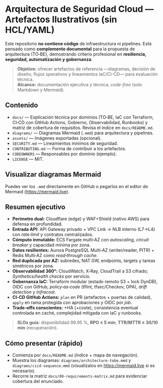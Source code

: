 # Arquitectura de Seguridad Cloud — Artefactos Ilustrativos (sin HCL/YAML)

Este repositorio **no contiene código** de infraestructura ni pipelines. Está pensado como **complemento documental** para la propuesta de arquitectura (TO‑BE), demostrando criterio profesional en **resiliencia, seguridad, automatización y gobernanza**.

> **Objetivo:** ofrecer artefactos de referencia —diagramas, decisión de diseño, flujos operativos y lineamientos IaC/CI-CD— para evaluación técnica.  
> **Alcance:** documentación ejecutiva y técnica, *code-free* (solo Markdown y Mermaid).

## Contenido
- `docs/` — Explicación técnica por dominios (TO‑BE, IaC con Terraform, CI‑CD con GitHub Actions, Gobierno, Observabilidad, Runbooks) y matriz de cobertura de requisitos. Revisa el índice en `docs/README.md`.
- `diagrams/` — Diagramas Mermaid (`.mmd`) para arquitectura y pipelines.
- `assets/` — Imágenes exportadas (opcional).
- `SECURITY.md` — Lineamientos mínimos de seguridad.
- `CONTRIBUTING.md` — Forma de contribuir a los artefactos.
- `CODEOWNERS` — Responsables por dominio (ejemplo).
- `LICENSE` — MIT.

## Visualizar diagramas Mermaid
Puedes ver los `.mmd` directamente en GitHub o pegarlos en el editor de Mermaid (https://mermaid.live).

## Resumen ejecutivo
- **Perímetro dual:** Cloudflare (edge) y WAF+Shield (nativo AWS) para defensa en profundidad.
- **Entrada API:** API Gateway privado + VPC Link → NLB interno (L7→L4) con *rate‑limit* y contratos centralizados.
- **Cómputo inmutable:** ECS Fargate multi‑AZ con *autoscaling*, *circuit breaker* y capacidad mínima por zona.
- **Datos resilientes:** Aurora PostgreSQL Multi‑AZ (writer/reader, PITR) + Redis Multi‑AZ como *read‑through cache*.
- **Red duplicada por AZ:** subredes, NAT GW, endpoints, targets y tareas simétricos por zona.
- **Observabilidad 360°:** CloudWatch, X‑Ray, CloudTrail a S3 cifrado; *Synthetics/health checks* por servicio.
- **Gobernanza IaC:** Terraform modular (estado remoto S3 + lock DynDB), OIDC con GitHub, *policy‑as‑code* (tflint, tfsec/Checkov, OPA), *drift detection* y *Infracost*.
- **CI‑CD GitHub Actions:** `plan` en PR (artefactos + puertas de calidad), `apply` en rama protegida con aprobaciones y OIDC por *job*.
- **Trade‑offs conscientes:** +HA (+coste), consistencia eventual controlada en caché, complejidad mitigada con IaC y runbooks.

> **SLOs guía:** disponibilidad 99.95 %, **RPO ≤ 5 min**, **TTR/MTTR ≤ 30/10 min** (recuperación).

## Cómo presentar (rápido)
- Comienza por `docs/README.md` (índice + mapa de navegación).
- Muestra los diagramas: `diagrams/architecture-tobe.mmd` y `diagrams/cicd-sequence.mmd` (visualízalos en https://mermaid.live si es necesario).
- Recorre la matriz `docs/09-requirements-matrix.md` para evidenciar cobertura del enunciado.
